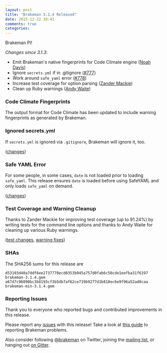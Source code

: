 ```yaml
---
layout: post
title: "Brakeman 3.1.4 Released"
date: 2015-12-22 10:41
comments: true
categories: 
---
```


Brakeman Pi!

_Changes since 3.1.3_:

* Emit Brakeman's native fingerprints for Code Climate engine ([Noah Davis](https://github.com/noahd1))
* Ignore `secrets.yml` if in .gitignore ([#777](https://github.com/presidentbeef/brakeman/issues/777))
* Work around `safe_yaml` error ([#778](https://github.com/presidentbeef/brakeman/issues/778))
* Increase test coverage for option parsing ([Zander Mackie](https://github.com/Zanadar))
* Clean up Ruby warnings ([Andy Waite](https://github.com/andyw8))

### Code Climate Fingerprints

The output format for Code Climate has been updated to include warning fingerprints as generated by Brakeman.

### Ignored secrets.yml

If `secrets.yml` is ignored via `.gitignore`, Brakeman will ignore it, too.

([changes](https://github.com/presidentbeef/brakeman/pull/781))

### Safe YAML Error

For some people, in some cases, `date` is not loaded prior to loading `safe_yaml`. This release ensures `date` is loaded before using SafeYAML and only loads `safe_yaml` on demand.

([changes](https://github.com/presidentbeef/brakeman/pull/782))

### Test Coverage and Warning Cleanup

Thanks to Zander Mackie for improving test coverage (up to 91.24%) by writing tests for the command line options and thanks to Andy Waite for cleaning up various Ruby warnings.

([test changes](https://github.com/presidentbeef/brakeman/pull/780), [warning fixes](https://github.com/presidentbeef/brakeman/pull/784))

### SHAs

The SHA256 sums for this release are

    d53103d40a7ddf6ee2737770ecd0353b945a757d0fab6c50cde1eefba31f6197  brakeman-3.1.4.gem
    a67d7c96090bc3b8193cf3b5db7af62ce719b9277d1b818ec6e9f96a52ad0caa  brakeman-min-3.1.4.gem

### Reporting Issues

Thank you to everyone who reported bugs and contributed improvements in this release.

Please report any [issues](https://github.com/presidentbeef/brakeman/issues) with this release! Take a look at [this guide](https://github.com/presidentbeef/brakeman/wiki/How-to-Report-a-Brakeman-Issue) to reporting Brakeman problems.

Also consider following [@brakeman](https://twitter.com/brakeman) on Twitter, joining the [mailing list](http://brakemanscanner.org/contact/), or hanging out [on Gitter](https://gitter.im/presidentbeef/brakeman).
